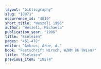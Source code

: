 ```yaml
---
layout: "bibliography"
slug: "18871"
occurrence_id: "4819"
short_title: "Weszeli 1996"
author: "Weszeli, Michaela"
publication_year: "1996"
title: "Eseleien"
pages: "461-478"
editor: "Ambros, Arne, A."
book: "Festschrift Hirsch, WZKM 86 (Wien)"
title: "Eseleien"
previous_item: "18874"
---
```

